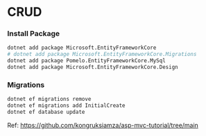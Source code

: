 # CRUD

### Install Package

```sh
dotnet add package Microsoft.EntityFrameworkCore 
# dotnet add package Microsoft.EntityFrameworkCore.Migrations
dotnet add package Pomelo.EntityFrameworkCore.MySql
dotnet add package Microsoft.EntityFrameworkCore.Design
```

### Migrations

```sh
dotnet ef migrations remove 
dotnet ef migrations add InitialCreate
dotnet ef database update
```

Ref: <https://github.com/kongruksiamza/asp-mvc-tutorial/tree/main>